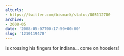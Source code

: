 ```yaml
---
alturls:
- https://twitter.com/bismark/status/805112780
archive:
- 2008-05
date: '2008-05-07T00:17:50+00:00'
slug: '1210119470'
---
```


is crossing his fingers for indiana... come on hoosiers!

